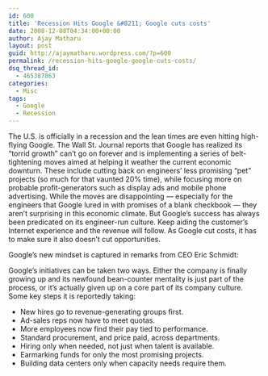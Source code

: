 ```yaml
---
id: 600
title: 'Recession Hits Google &#8211; Google cuts costs'
date: 2008-12-08T04:34:00+00:00
author: Ajay Matharu
layout: post
guid: http://ajaymatharu.wordpress.com/?p=600
permalink: /recession-hits-google-google-cuts-costs/
dsq_thread_id:
  - 465387863
categories:
  - Misc
tags:
  - Google
  - Recession
---
```

The U.S. is officially in a recession and the lean times are even hitting high-flying Google. The Wall St. Journal reports that Google has realized its &#8220;torrid growth&#8221; can&#8217;t go on forever and is implementing a series of belt-tightening moves aimed at helping it weather the current economic downturn. These include cutting back on engineers&#8217; less promising &#8220;pet&#8221; projects (so much for that vaunted 20% time), while focusing more on probable profit-generators such as display ads and mobile phone advertising. While the moves are disappointing &#8212; especially for the engineers that Google lured in with promises of a blank checkbook &#8212; they aren&#8217;t surprising in this economic climate. But Google&#8217;s success has always been predicated on its engineer-run culture. Keep aiding the customer&#8217;s Internet experience and the revenue will follow. As Google cut costs, it has to make sure it also doesn&#8217;t cut opportunities.

Google&#8217;s new mindset is captured in remarks from CEO Eric Schmidt:

Google&#8217;s initiatives can be taken two ways. Either the company is finally growing up and its newfound bean-counter mentality is just part of the process, or it&#8217;s actually given up on a core part of its company culture. Some key steps it is reportedly taking:

  * New hires go to revenue-generating groups first.
  * Ad-sales reps now have to meet quotas.
  * More employees now find their pay tied to performance.
  * Standard procurement, and price paid, across departments.
  * Hiring only when needed, not just when talent is available.
  * Earmarking funds for only the most promising projects.
  * Building data centers only when capacity needs require them.